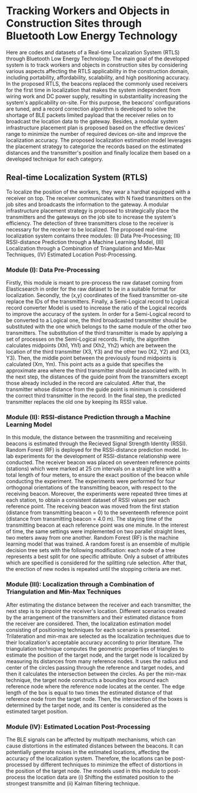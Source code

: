 # Tracking Workers and Objects in Construction Sites through Bluetooth Low Energy Technology
Here are codes and datasets of a Real-time Localization System (RTLS) through Bluetooth Low Energy Technology.
The main goal of the developed system is to track workers and objects in construction sites by considering various aspects affecting the RTLS applicability in the construction domain, including portability, affordability, scalability, and high positioning accuracy. In the proposed RTLS, the beacons replaced the commonly used receivers for the first time in localization that makes the system independent from wiring work and DC power supply, resulting in substantiality increasing the system's applicability on-site. For this purpose, the beacons’ configurations are tuned, and a record correction algorithm is developed to solve the shortage of BLE packets limited payload that the receiver relies on to broadcast the location data to the gateway. Besides, a modular system infrastructure placement plan is proposed based on the effective devices' range to minimize the number of required devices on-site and improve the localization accuracy. The proposed localization estimation model leverages the placement strategy to categorize the records based on the estimated distances and the transmitter's position and finally localize them based on a developed technique for each category.

## Real-time Localization System (RTLS)
To localize the position of the workers, they wear a hardhat equipped with a receiver on top. The receiver communicates with N fixed transmitters on the job sites and broadcasts the information to the gateway. A modular infrastructure placement strategy is proposed to strategically place the transmitters and the gateways on the job site to increase the system's efficiency. The detection of three transmitters close to the receiver is necessary for the receiver to be localized. The proposed real-time localization system contains three modules: (I) Data Pre-Processing; (II) RSSI-distance Prediction through a Machine Learning Model, (III) Localization through a Combination of Triangulation and Min-Max Techniques, (IV) Estimated Location Post-Processing. 

### Module (I): Data Pre-Processing
Firstly, this module is meant to pre-process the raw dataset coming from Elasticsearch in order for the raw dataset to be in a suitable format for localization. Secondly, the (x,y) coordinates of the fixed transmitter on-site replace the IDs of the transmitters. Finally, a Semi-Logical record to Logical record converter Model is used to increase the ratio of the Logical records to improve the accuracy of the system. In order for a Semi-Logical record to be converted to a Logical one, the third broadcasted transmitter should be substituted with the one which belongs to the same module of the other two transmitters. The substitution of the third transmitter is made by applying a set of processes on the Semi-Logical records. Firstly, the algorithm calculates midpoints (Xh1, Yh1) and (Xh2, Yh2) which are between the location of the third transmitter (X3, Y3) and the other two (X2, Y2) and (X3, Y3). Then, the middle point between the previously found midpoints is calculated (Xm, Ym). This point acts as a guide that specifies the approximate area where the third transmitter should be associated with. In the next step, the distances of the guide point from the transmitters except those already included in the record are calculated. After that, the transmitter whose distance from the guide point is minimum is considered the correct third transmitter in the record. In the final step, the predicted transmitter replaces the old one by keeping its RSSI value.

### Module (II): RSSI-distance Prediction through a Machine Learning Model
In this module, the distance between the trasnmiiting and receiveing beacons is estimated through the Recieved Signal Strength Identity (RSSI). Random Forest (RF) is deployed for the RSSI-distance prediction model. In-lab experiments for the development of RSSI-distance relationship were conducted. The receiver beacon was placed on seventeen reference points (stations) which were marked at 25 cm intervals on a straight line with a total length of four meters, to ensure the exact position of the beacon while conducting the experiment. The experiments were performed for four orthogonal orientations of the transmitting beacon, with respect to the receiving beacon. Moreover, the experiments were repeated three times at each station, to obtain a consistent dataset of RSSI values per each reference point. The receiving beacon was moved from the first station (distance from transmitting beacon = 0) to the seventeenth reference point (distance from transmitting beacon = 4.0 m). The staying time of the transmitting beacon at each reference point was one minute. In the interest of time, the same settings were implemented on two parallel straight lines, two meters away from one another. Random Forest (RF) is the machine learning model that was trained. A random forest is an ensemble of multiple decision tree sets with the following modification: each node of a tree represents a best split for one specific attribute. Only a subset of attributes which are specified is considered for the splitting rule selection. After that, the erection of new nodes is repeated until the stopping criteria are met.

### Module (III): Localization through a Combination of Triangulation and Min-Max Techniques
After estimating the distance between the receiver and each transmitter, the next step is to pinpoint the receiver's location. Different scenarios created by the arrangement of the transmitters and their estimated distance from the receiver are considered. Then, the localization estimation model consisting of positioning techniques for each scenario is presented. Trilateration and min-max are selected as the localization techniques due to their localization's acceptable accuracy according to prior literature. The triangulation technique computes the geometric properties of triangles to estimate the position of the target node, and the target node is localized by measuring its distances from many reference nodes. It uses the radius and center of the circles passing through the reference and target nodes, and then it calculates the intersection between the circles. As per the min-max technique, the target node constructs a bounding box around each reference node where the reference node locates at the center. The edge length of the box is equal to two times the estimated distance of that reference node from the target node. Then, the intersection of the boxes is determined by the target node, and its center is considered as the estimated target position.

### Module (IV): Estimated Location Post-Processing
The BLE signals can be affected by multipath mechanisms, which can cause distortions in the estimated distances between the beacons. It can potentially generate noises in the estimated locations, affecting the accuracy of the localization system. Therefore, the locations can be post-processed by different techniques to minimize the effect of distortions in the position of the target node. The models used in this module to post-process the location data are (i) Shifting the estimated position to the strongest transmitte and (ii) Kalman filtering technique. 
